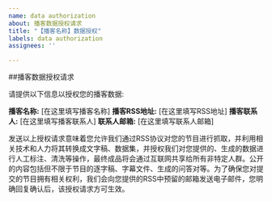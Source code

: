 ```yaml
---
name: data authorization
about: 播客数据授权请求
title: "【播客名称】数据授权"
labels: data authorization
assignees: ''

---
```


##播客数据授权请求

请提供以下信息以授权您的播客数据:

**播客名称:**
[在这里填写播客名称]
**播客RSS地址:**
[在这里填写RSS地址]
**播客联系人:**
[在这里填写播客联系人]
**联系人邮箱:**
[在这里填写联系人邮箱]

发送以上授权请求意味着您允许我们通过RSS协议对您的节目进行抓取，并利用相关技术和人力将其转换成文字稿、数据集，并授权我们对您提供的、生成的数据进行人工标注、清洗等操作，最终成品将会通过互联网共享给所有非特定人群。公开的内容包括但不限于节目的逐字稿、字幕文件、生成的问答对等。为了确保您对提交的节目拥有相关权利，我们会向您提供的RSS中预留的邮箱发送电子邮件，您明确回复确认后，该授权请求方可生效。
